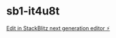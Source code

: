 # sb1-it4u8t

[Edit in StackBlitz next generation editor ⚡️](https://stackblitz.com/~/github.com/mariotatis/sb1-it4u8t)